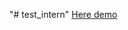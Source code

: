"# test_intern" 
[Here demo]([http://handlebarsjs.com/](https://trandai2401.github.io/test_intern/))
